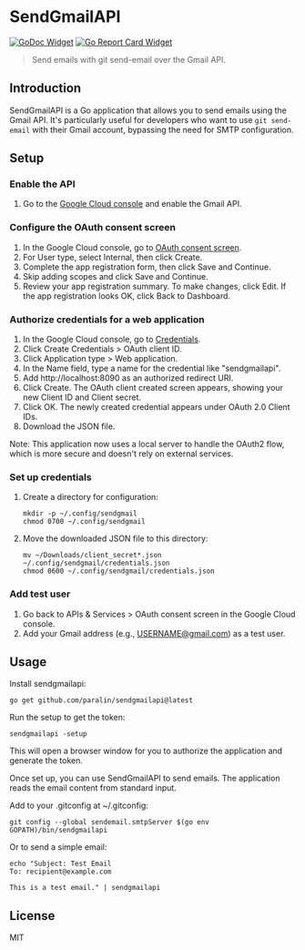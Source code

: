 # SendGmailAPI

[![GoDoc Widget]][GoDoc] [![Go Report Card Widget]][Go Report Card]

> Send emails with git send-email over the Gmail API.

[GoDoc]: https://godoc.org/github.com/paralin/sendgmailapi
[GoDoc Widget]: https://godoc.org/github.com/paralin/sendgmailapi?status.svg
[Go Report Card Widget]: https://goreportcard.com/badge/github.com/paralin/sendgmailapi
[Go Report Card]: https://goreportcard.com/report/github.com/paralin/sendgmailapi

## Introduction

SendGmailAPI is a Go application that allows you to send emails using the Gmail
API. It's particularly useful for developers who want to use `git send-email`
with their Gmail account, bypassing the need for SMTP configuration.

## Setup

### Enable the API

1. Go to the [Google Cloud console](https://console.cloud.google.com/marketplace/product/google/gmail.googleapis.com) and enable the Gmail API.

### Configure the OAuth consent screen

1. In the Google Cloud console, go to [OAuth consent screen](https://console.cloud.google.com/apis/credentials/consent).
2. For User type, select Internal, then click Create.
3. Complete the app registration form, then click Save and Continue.
4. Skip adding scopes and click Save and Continue.
5. Review your app registration summary. To make changes, click Edit. If the app registration looks OK, click Back to Dashboard.

### Authorize credentials for a web application

1. In the Google Cloud console, go to [Credentials](https://console.cloud.google.com/apis/credentials).
2. Click Create Credentials > OAuth client ID.
3. Click Application type > Web application.
4. In the Name field, type a name for the credential like "sendgmailapi".
5. Add http://localhost:8090 as an authorized redirect URI.
6. Click Create. The OAuth client created screen appears, showing your new Client ID and Client secret.
7. Click OK. The newly created credential appears under OAuth 2.0 Client IDs.
8. Download the JSON file.

Note: This application now uses a local server to handle the OAuth2 flow, which is more secure and doesn't rely on external services.

### Set up credentials

1. Create a directory for configuration:
   ```
   mkdir -p ~/.config/sendgmail
   chmod 0700 ~/.config/sendgmail
   ```
2. Move the downloaded JSON file to this directory:
   ```
   mv ~/Downloads/client_secret*.json ~/.config/sendgmail/credentials.json
   chmod 0600 ~/.config/sendgmail/credentials.json
   ```

### Add test user

1. Go back to APIs & Services > OAuth consent screen in the Google Cloud console.
2. Add your Gmail address (e.g., USERNAME@gmail.com) as a test user.

## Usage

Install sendgmailapi:

```
go get github.com/paralin/sendgmailapi@latest
```

Run the setup to get the token:

```
sendgmailapi -setup
```

This will open a browser window for you to authorize the application and generate the token.

Once set up, you can use SendGmailAPI to send emails. The application reads the email content from standard input.

Add to your .gitconfig at ~/.gitconfig:

```
git config --global sendemail.smtpServer $(go env GOPATH)/bin/sendgmailapi
```

Or to send a simple email:

```
echo "Subject: Test Email
To: recipient@example.com

This is a test email." | sendgmailapi
```

## License

MIT

